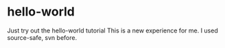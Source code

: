# hello-world
Just try out the hello-world tutorial
This is a new experience for me. I used source-safe, svn before.
